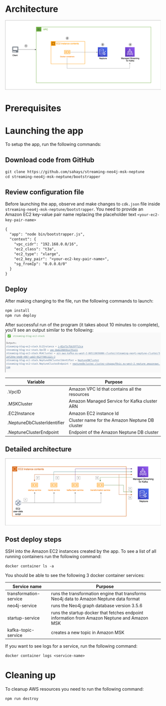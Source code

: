 # Architecture

![AWS Architecture](images/high-level.png)

# Prerequisites

# Launching the app

To setup the app, run the following commands:

## Download code from GitHub

```
git clone https://github.com/sahays/streaming-neo4j-msk-neptune
cd streaming-neo4j-msk-neptune/bootstrapper
```

## Review configuration file

Before launching the app, observe and make changes to `cdk.json` file inside
`streaming-neo4j-msk-neptune/bootstrapper`. You need to provide an Amazon EC2
key-value pair name replacing the placeholder text `<your-ec2-key-pair-name>`

```
{
  "app": "node bin/bootstrapper.js",
  "context": {
    "vpc_cidr": "192.168.0.0/16",
    "ec2_class": "t3a",
    "ec2_type": "xlarge",
    "ec2_key_pair": "<your-ec2-key-pair-name>",
    "sg_fromIp": "0.0.0.0/0"
  }
}
```

## Deploy

After making changing to the file, run the following commands to launch:

```
npm install
npm run deploy
```

After successful run of the program (it takes about 10 minutes to complete),
you'll see an output similar to the following:
![EC2 output](images/ec2-output.png)

| Variable                    | Purpose                                        |
| --------------------------- | ---------------------------------------------- |
| .VpcID                      | Amazon VPC Id that contains all the resources  |
| .MSKCluster                 | Amazon Managed Service for Kafka cluster ARN   |
| .EC2Instance                | Amazon EC2 instance Id                         |
| .NeptuneDbClusterIdentifier | Cluster name for the Amazon Neptune DB cluster |
| .NeptuneClusterEndpoint     | Endpoint of the Amazon Neptune DB cluster      |

## Detailed architecture

![EC2 output](images/services.png)

## Post deploy steps

SSH into the Amazon EC2 instances created by the app. To see a list of all
running containers run the following command:

```
docker container ls -a
```

You should be able to see the following 3 docker container services:

| Service name           | Purpose                                                                                      |
| ---------------------- | -------------------------------------------------------------------------------------------- |
| transformation-service | runs the transformation engine that transforms Neo4j data to Amazon Neptune data format      |
| neo4j-service          | runs the Neo4j graph database version 3.5.6                                                  |
| startup-service        | runs the startup docker that fetches endpoint information from Amazon Neptune and Amazon MSK |
| kafka-topic-service    | creates a new topic in Amazon MSK                                                            |

If you want to see logs for a service, run the following command:

```
docker container logs <service-name>
```

# Cleaning up

To cleanup AWS resources you need to run the following command:

```
npm run destroy
```
